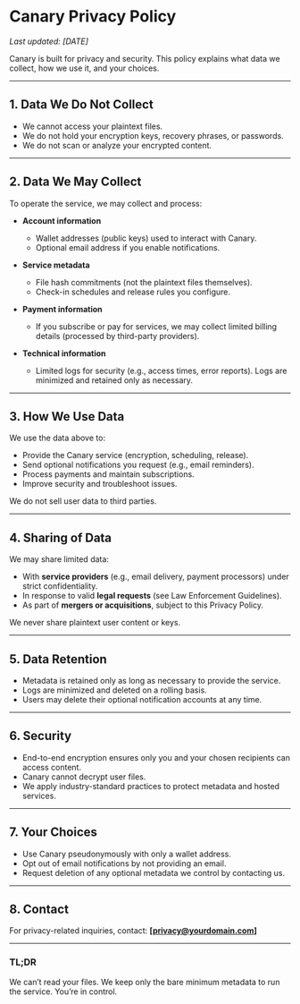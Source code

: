 # Canary Privacy Policy

_Last updated: [DATE]_  

Canary is built for privacy and security. This policy explains what data we collect, how we use it, and your choices.  

---

## 1. Data We Do Not Collect

- We cannot access your plaintext files.  
- We do not hold your encryption keys, recovery phrases, or passwords.  
- We do not scan or analyze your encrypted content.  

---

## 2. Data We May Collect

To operate the service, we may collect and process:  

- **Account information**  
  - Wallet addresses (public keys) used to interact with Canary.  
  - Optional email address if you enable notifications.  

- **Service metadata**  
  - File hash commitments (not the plaintext files themselves).  
  - Check-in schedules and release rules you configure.  

- **Payment information**  
  - If you subscribe or pay for services, we may collect limited billing details (processed by third-party providers).  

- **Technical information**  
  - Limited logs for security (e.g., access times, error reports). Logs are minimized and retained only as necessary.  

---

## 3. How We Use Data

We use the data above to:  
- Provide the Canary service (encryption, scheduling, release).  
- Send optional notifications you request (e.g., email reminders).  
- Process payments and maintain subscriptions.  
- Improve security and troubleshoot issues.  

We do not sell user data to third parties.  

---

## 4. Sharing of Data

We may share limited data:  
- With **service providers** (e.g., email delivery, payment processors) under strict confidentiality.  
- In response to valid **legal requests** (see Law Enforcement Guidelines).  
- As part of **mergers or acquisitions**, subject to this Privacy Policy.  

We never share plaintext user content or keys.  

---

## 5. Data Retention

- Metadata is retained only as long as necessary to provide the service.  
- Logs are minimized and deleted on a rolling basis.  
- Users may delete their optional notification accounts at any time.  

---

## 6. Security

- End-to-end encryption ensures only you and your chosen recipients can access content.  
- Canary cannot decrypt user files.  
- We apply industry-standard practices to protect metadata and hosted services.  

---

## 7. Your Choices

- Use Canary pseudonymously with only a wallet address.  
- Opt out of email notifications by not providing an email.  
- Request deletion of any optional metadata we control by contacting us.  

---

## 8. Contact

For privacy-related inquiries, contact: **[privacy@yourdomain.com]**  

---

### TL;DR

We can’t read your files. We keep only the bare minimum metadata to run the service. You’re in control.  
